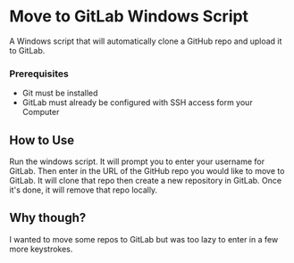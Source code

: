 # Move to GitLab Windows Script
A Windows script that will automatically clone a GitHub repo and upload it to GitLab.

### Prerequisites
* Git must be installed
* GitLab must already be configured with SSH access form your Computer

## How to Use
Run the windows script. It will prompt you to enter your username for GitLab. Then enter in the URL of the GitHub repo you would like to move to GitLab. It will clone that repo then create a new repository in GitLab. Once it's done, it will remove that repo locally.

## Why though?
I wanted to move some repos to GitLab but was too lazy to enter in a few more keystrokes.

